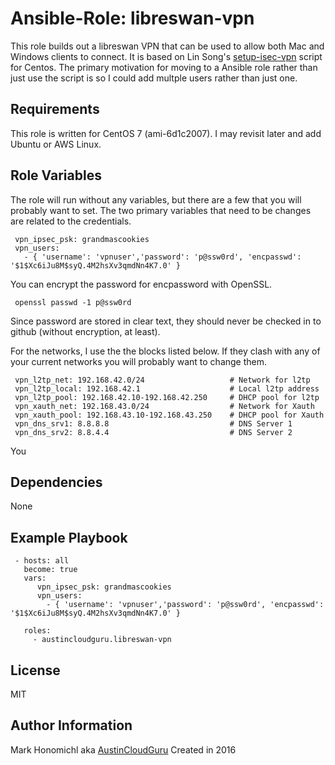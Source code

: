 Ansible-Role: libreswan-vpn
=========

This role builds out a libreswan VPN that can be used to allow both Mac and Windows clients to connect.  It is based on Lin Song's [setup-isec-vpn](https://github.com/hwdsl2/setup-ipsec-vpn) script for Centos.  The primary motivation for moving to a Ansible role rather than just use the script is so I could add multple users rather than just one.

Requirements
------------

This role is written for CentOS 7 (ami-6d1c2007).  I may revisit later and add Ubuntu or AWS Linux.

Role Variables
--------------

The role will run without any variables, but there are a few that you will probably want to set.  The two primary variables that need to be changes are related to the credentials.

     vpn_ipsec_psk: grandmascookies
     vpn_users:
       - { 'username': 'vpnuser','password': 'p@ssw0rd', 'encpasswd': '$1$Xc6iJu8M$syQ.4M2hsXv3qmdNn4K7.0' }

You can encrypt the password for encpassword with OpenSSL.

     openssl passwd -1 p@ssw0rd

Since password are stored in clear text, they should never be checked in to github (without encryption, at least).

For the networks, I use the the blocks listed below.  If they clash with any of your current networks you will probably want to change them.

     vpn_l2tp_net: 192.168.42.0/24                   # Network for l2tp
     vpn_l2tp_local: 192.168.42.1                    # Local l2tp address
     vpn_l2tp_pool: 192.168.42.10-192.168.42.250     # DHCP pool for l2tp
     vpn_xauth_net: 192.168.43.0/24                  # Network for Xauth
     vpn_xauth_pool: 192.168.43.10-192.168.43.250    # DHCP pool for Xauth
     vpn_dns_srv1: 8.8.8.8                           # DNS Server 1
     vpn_dns_srv2: 8.8.4.4                           # DNS Server 2

You 

Dependencies
------------

None

Example Playbook
----------------


     - hosts: all
       become: true
       vars:
          vpn_ipsec_psk: grandmascookies
          vpn_users:
            - { 'username': 'vpnuser','password': 'p@ssw0rd', 'encpasswd': '$1$Xc6iJu8M$syQ.4M2hsXv3qmdNn4K7.0' }
         
       roles:
         - austincloudguru.libreswan-vpn

License
-------

MIT

Author Information
------------------

Mark Honomichl aka [AustinCloudGuru](https://austincloud.guru)
Created in 2016

